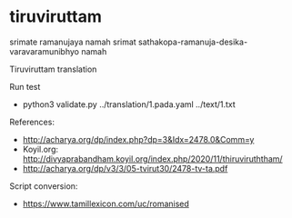 # tiruviruttam

srimate ramanujaya namah
srimat sathakopa-ramanuja-desika-varavaramunibhyo namah

Tiruviruttam translation

Run test
* python3 validate.py ../translation/1.pada.yaml ../text/1.txt

References:
* http://acharya.org/dp/index.php?dp=3&Idx=2478.0&Comm=y
* Koyil.org: http://divyaprabandham.koyil.org/index.php/2020/11/thiruviruththam/
* http://acharya.org/dp/v3/3/05-tvirut30/2478-tv-ta.pdf

Script conversion:
* https://www.tamillexicon.com/uc/romanised

